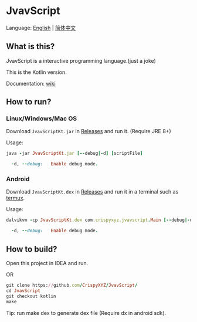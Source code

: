 JvavScript
================

Language: [English](https://github.com/CrispyXYZ/JvavScript/tree/kotlin) | [简体中文](https://github.com/CrispyXYZ/JvavScript/blob/kotlin/README-zh.md)

## What is this?

JvavScript is a interactive programming language.(just a joke)

This is the Kotlin version.

Documentation: [wiki](https://github.com/CrispyXYZ/JvavScript/wiki/Documentation#documentation-english)

## How to run?

### Linux/Windows/Mac OS

Download `JvavScriptKt.jar` in [Releases](https://github.com/CrispyXYZ/JvavScript/releases/) and run it. (Require JRE 8+)

Usage:
```ruby
java -jar JvavScriptKt.jar [--debug|-d] [scriptFile]

  -d, --debug:   Enable debug mode.
```

### Android

Download `JvavScriptKt.dex` in [Releases](https://github.com/crispyXYZ/JvavScript/releases/) and run it in a terminal such as [termux](https://termux.com/).

Usage:
```ruby
dalvikvm -cp JvavScriptKt.dex com.crispyxyz.jvavscript.Main [--debug|-d] [scriptFile]

  -d, --debug:   Enable debug mode.
```

## How to build?

Open this project in IDEA and run.

OR 

```ruby
git clone https://github.com/CrispyXYZ/JvavScript/
cd JvavScript
git checkout kotlin
make
```
Tip: run make dex to generate dex file (Require dx in android sdk).
